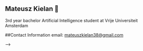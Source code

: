 ## Mateusz Kielan 👋


3rd year bachelor Artificial Intelligence student at Vrije Universiteit Amsterdam

##Contact Information
email: mateuszkielan38@gmail.com

-->
